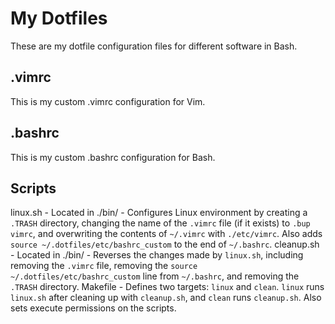 # My Dotfiles
These are my dotfile configuration files for different software in Bash.
## .vimrc
This is my custom .vimrc configuration for Vim.
## .bashrc
This is my custom .bashrc configuration for Bash.
## Scripts
linux.sh - Located in ./bin/ - Configures Linux environment by creating a `.TRASH` directory, changing the name of the `.vimrc` file (if it exists) to `.bup vimrc`, and overwriting the contents of `~/.vimrc` with `./etc/vimrc`. Also adds `source ~/.dotfiles/etc/bashrc_custom` to the end of `~/.bashrc`.
cleanup.sh - Located in ./bin/ - Reverses the changes made by `linux.sh`, including removing the `.vimrc` file, removing the `source ~/.dotfiles/etc/bashrc_custom` line from `~/.bashrc`, and removing the `.TRASH` directory.
Makefile - Defines two targets: `linux` and `clean`. `linux` runs `linux.sh` after cleaning up with `cleanup.sh`, and `clean` runs `cleanup.sh`. Also sets execute permissions on the scripts.
